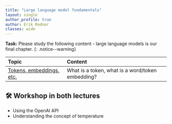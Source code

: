 ```yaml
---
title: "Large language model fundamentals"
layout: single
author_profile: true
author: Erik Rodner
classes: wide
---
```


**Task:** Please study the following content - large language models is our final chapter.
{: .notice--warning} 

| Topic | Content | 
| :------------- |  :---------- |
| [Tokens, embeddings, etc.](/modules/llm_basics/llm_basics.md) | What is a token, what is a word/token embedding? |


## 🛠 Workshop in both lectures

* Using the OpenAI API
* Understanding the concept of temperature